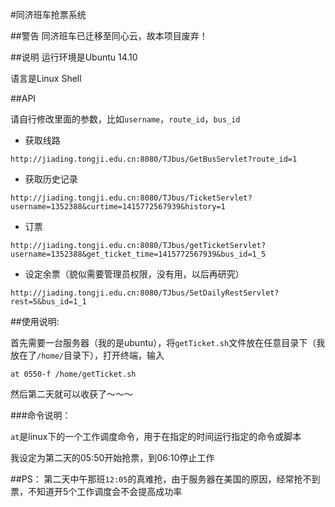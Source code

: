 #同济班车抢票系统

##警告
同济班车已迁移至同心云，故本项目废弃！

##说明
运行环境是Ubuntu 14.10

语言是Linux Shell

##API

请自行修改里面的参数，比如`username`，`route_id`，`bus_id`

- 获取线路

`http://jiading.tongji.edu.cn:8080/TJbus/GetBusServlet?route_id=1`

- 获取历史记录

`http://jiading.tongji.edu.cn:8080/TJbus/TicketServlet?username=1352388&curtime=1415772567939&history=1`

- 订票

`http://jiading.tongji.edu.cn:8080/TJbus/getTicketServlet?username=1352388&get_ticket_time=1415772567939&bus_id=1_5`

- 设定余票（貌似需要管理员权限，没有用，以后再研究）

`http://jiading.tongji.edu.cn:8080/TJbus/SetDailyRestServlet?rest=5&bus_id=1_1`

##使用说明:

首先需要一台服务器（我的是ubuntu），将`getTicket.sh`文件放在任意目录下（我放在了`/home/`目录下），打开终端，输入
```
at 0550-f /home/getTicket.sh
```

然后第二天就可以收获了～～～


###命令说明：

`at`是linux下的一个工作调度命令，用于在指定的时间运行指定的命令或脚本

我设定为第二天的05:50开始抢票，到06:10停止工作

##PS：
第二天中午那班`12:05`的真难抢，由于服务器在美国的原因，经常抢不到票，不知道开5个工作调度会不会提高成功率
